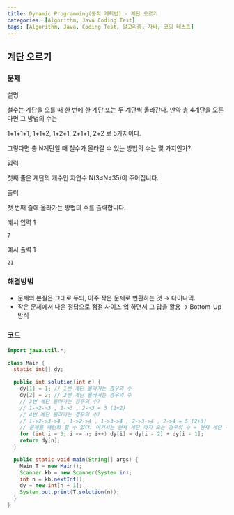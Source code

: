 ```yaml
---
title: Dynamic Programming(동적 계획법) - 계단 오르기
categories: [Algorithm, Java Coding Test]
tags: [Algorithm, Java, Coding Test, 알고리즘, 자바, 코딩 테스트]
---
```


## 계단 오르기

### 문제

설명

철수는 계단을 오를 때 한 번에 한 계단 또는 두 계단씩 올라간다. 만약 총 4계단을 오른다면 그 방법의 수는

1+1+1+1, 1+1+2, 1+2+1, 2+1+1, 2+2 로 5가지이다.

그렇다면 총 N계단일 때 철수가 올라갈 수 있는 방법의 수는 몇 가지인가?


입력

첫째 줄은 계단의 개수인 자연수 N(3≤N≤35)이 주어집니다.

출력

첫 번째 줄에 올라가는 방법의 수를 출력합니다.

예시 입력 1

```
7
```

예시 출력 1

```
21
```

### 해결방법

- 문제의 본질은 그대로 두되, 아주 작은 문제로 변환하는 것 → 다이나믹.
- 작은 문제에서 나온 정답으로 점점 사이즈 업 하면서 그 답을 활용 → Bottom-Up 방식


### 코드

```java
import java.util.*;

class Main {
  static int[] dy;

  public int solution(int n) {
    dy[1] = 1; // 1번 계단 올라가는 경우의 수
    dy[2] = 2; // 2번 계단 올라가는 경우의 수
    // 3번 계단 올라가는 경우의 수? 
    // 1->2->3 , 1->3 , 2->3 = 3 (1+2)
    // 4번 계단 올라가는 경우의 수?
    // 1->2->3->4 , 1->2->4 , 1->3->4 , 2->3->4 , 2->4 = 5 (2+3)
    // 문제를 패턴화 할 수 있다. 여기서는 현재 계단 까지 오는 경우의 수 = 현재 계단 - 2 까지 오는 경우의 수 + 현재계단 -1 까지 오는 경우의 수
    for (int i = 3; i <= n; i++) dy[i] = dy[i - 2] + dy[i - 1];
    return dy[n];
  }

  public static void main(String[] args) {
    Main T = new Main();
    Scanner kb = new Scanner(System.in);
    int n = kb.nextInt();
    dy = new int[n + 1];
    System.out.print(T.solution(n));
  }
}
```
